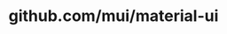 ---
layout: post
title: github.com/mui/material-ui
categories: link
tags: [انگلیسی, گیت‌هاب, برنامه‌نویسی]
---